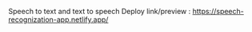 Speech to text and text to speech 
Deploy link/preview : https://speech-recognization-app.netlify.app/
